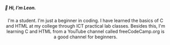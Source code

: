 <p align = "center"> <h5> 👋 Hi, I’m Leon. </h5> </p>
<p align = "center"> I'm a student. I'm just a beginner in coding. I have learned the basics of C and HTML at my college through ICT practical lab classes. Besides this, I'm learning C and HTML from a YouTube channel called freeCodeCamp.org is a good channel for beginners. </p>
